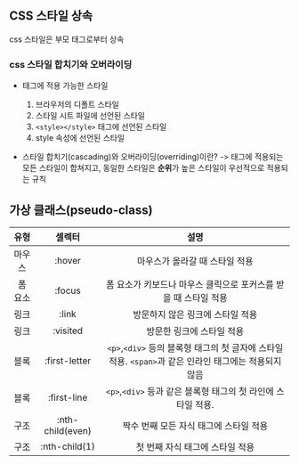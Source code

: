 ## CSS 스타일 상속

css 스타일은 부모 태그로부터 상속

### css 스타일 합치기와 오버라이딩
 - 태그에 적용 가능한 스타일
 
   1. 브라우저의 디폴트 스타일
   2. 스타일 시트 파일에 선언된 스타일
   3. `<style></style>` 태그에 선언된 스타일
   4. style 속성에 선언된 스타일
   
 - 스타일 합치기(cascading)와 오버라이딩(overriding)이란?
   -> 태그에 적용되는 모든 스타일이 합쳐지고, 동일한 스타일은 **순위**가 높은 스타일이 우선적으로 적용되는 규칙
   
   
 ## 가상 클래스(pseudo-class)

 
 | 유형  | 셀렉터 | 설명 |
| :-----------------: | :------------: | :-------------------: |
| 마우스| :hover    | 마우스가 올라갈 때 스타일 적용 |
| 폼 요소| :focus | 폼 요소가 키보드나 마우스 클릭으로 포커스를 받을 때 스타일 적용   |
| 링크 | :link |방문하지 않은 링크에 스타일 적용|
| 링크 | :visited |방문한 링크에 스타일 적용|
| 블록 | :first-letter | `<p>`,`<div>` 등의 블록형 태그의 첫 글자에 스타일 적용. `<span>`과 같은 인라인 태그에는 적용되지 않음 |
| 블록 | :first-line | `<p>`,`<div>` 등과 같은 블록형 태그의 첫 라인에 스타일 적용.|
| 구조 | :nth-child(even) |짝수 번째 모든 자식 태그에 스타일 적용|
| 구조 | :nth-child(1) |첫 번째 자식 태그에 스타일 적용|

